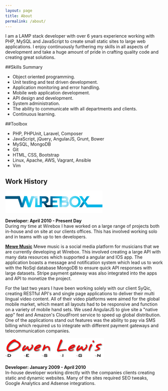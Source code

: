 ```yaml
---
layout: page
title: About
permalink: /about/
---
```

I am a LAMP stack developer with over 6 years experience working with PHP, MySQL and JavaScript to create small static sites to large web applications. I enjoy continuously furthering my skills in all aspects of development and take a huge amount of pride in crafting quality code and creating great solutions.  

##Skills Summary
* Object oriented programming.
* Unit testing and test driven development.
* Application monitoring and error handling.
* Mobile web application development.
* API design and development.
* System administration.
* The ability to communicate with all departments and clients. 
* Continuous learning.

##Toolbox
* PHP, PHPUnit, Laravel, Composer
* JavaScript, jQuery, AngularJS, Grunt, Bower
* MySQL, MongoDB
* Git
* HTML, CSS, Bootstrap
* Linux, Apache, AWS, Vagrant, Ansible
* Vim

## Work History
[![Wirebox Logo](/images/wirebox-logo.jpg)](http://www.wirebox.co.uk/)

**Developer: April 2010 - Present Day**  
During my time at Wirebox I have worked on a large range of projects both in-house and on site at our clients offices. This has involved working solo and in teams with up to ten developers.


**[Mewe Music](http://www.mewemusic.com)**
Mewe music is a social media platform for musicians that we are currently developing at Wirebox. This involved creating a large API with many data resources which supported a angular and IOS app. The application boasts a message and notification system which lead us to work with the NoSql database MongoDB to ensure quick API responses with large datasets. Stripe payment gateway was also integrated into the apps and API to monetize the project.
  
For the last two years I have been working solely with our client SyQic, creating RESTful API's and single page applications to deliver their multi lingual video content. All of their video platforms were aimed for the global mobile market, which meant all layouts had to be responsive and function on a variety of mobile hand sets. We used AngularJS to give site a "native app" feel and Amazon's CloudFront service to speed up global distribution. One of the applications stand out features was the ability to pay via SMS billing which required us to integrate with different payment gateways and telecommunication companies.

[![Owen Lewis Design Logo](/images/owen-lewis-design-logo.jpg)](http://www.owen-lewis.com/)

**Developer: January 2009 - April 2010**  
In-house developer working directly with the companies clients creating static and dynamic websites. Many of the sites required SEO tweaks, Google Analytics and Adsense integrations.
